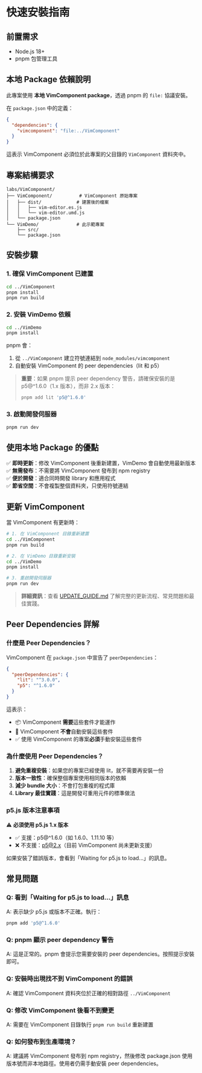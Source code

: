 # 快速安裝指南

## 前置需求

- Node.js 18+ 
- pnpm 包管理工具

## 本地 Package 依賴說明

此專案使用 **本地 VimComponent package**，透過 pnpm 的 `file:` 協議安裝。

在 `package.json` 中的定義：
```json
{
  "dependencies": {
    "vimcomponent": "file:../VimComponent"
  }
}
```

這表示 VimComponent 必須位於此專案的父目錄的 `VimComponent` 資料夾中。

## 專案結構要求

```
labs/VimComponent/
├── VimComponent/          # VimComponent 原始專案
│   ├── dist/             # 建置後的檔案
│   │   ├── vim-editor.es.js
│   │   └── vim-editor.umd.js
│   └── package.json
└── VimDemo/              # 此示範專案
    ├── src/
    └── package.json
```

## 安裝步驟

### 1. 確保 VimComponent 已建置

```bash
cd ../VimComponent
pnpm install
pnpm run build
```

### 2. 安裝 VimDemo 依賴

```bash
cd ../VimDemo
pnpm install
```

pnpm 會：
1. 從 `../VimComponent` 建立符號連結到 `node_modules/vimcomponent`
2. 自動安裝 VimComponent 的 peer dependencies（lit 和 p5）

> **重要**：如果 pnpm 提示 peer dependency 警告，請確保安裝的是 p5@^1.6.0（1.x 版本），而非 2.x 版本：
> ```bash
> pnpm add lit 'p5@^1.6.0'
> ```

### 3. 啟動開發伺服器

```bash
pnpm run dev
```

## 使用本地 Package 的優點

✅ **即時更新**：修改 VimComponent 後重新建置，VimDemo 會自動使用最新版本  
✅ **無需發布**：不需要將 VimComponent 發布到 npm registry  
✅ **便於開發**：適合同時開發 library 和應用程式  
✅ **節省空間**：不會複製整個資料夾，只使用符號連結  

## 更新 VimComponent

當 VimComponent 有更新時：

```bash
# 1. 在 VimComponent 目錄重新建置
cd ../VimComponent
pnpm run build

# 2. 在 VimDemo 目錄重新安裝
cd ../VimDemo
pnpm install

# 3. 重啟開發伺服器
pnpm run dev
```

> **詳細資訊**：查看 [UPDATE_GUIDE.md](../UPDATE_GUIDE.md) 了解完整的更新流程、常見問題和最佳實踐。

## Peer Dependencies 詳解

### 什麼是 Peer Dependencies？

VimComponent 在 `package.json` 中宣告了 `peerDependencies`：

```json
{
  "peerDependencies": {
    "lit": "^3.0.0",
    "p5": "^1.6.0"
  }
}
```

這表示：
- 📦 VimComponent **需要**這些套件才能運作
- 🚫 VimComponent **不會**自動安裝這些套件
- ✅ 使用 VimComponent 的專案**必須**手動安裝這些套件

### 為什麼使用 Peer Dependencies？

1. **避免重複安裝**：如果您的專案已經使用 lit，就不需要再安裝一份
2. **版本一致性**：確保整個專案使用相同版本的依賴
3. **減少 bundle 大小**：不會打包重複的程式庫
4. **Library 最佳實踐**：這是開發可重用元件的標準做法

### p5.js 版本注意事項

⚠️ **必須使用 p5.js 1.x 版本**

- ✅ 支援：p5@^1.6.0（如 1.6.0、1.11.10 等）
- ❌ 不支援：p5@2.x（目前 VimComponent 尚未更新支援）

如果安裝了錯誤版本，會看到「Waiting for p5.js to load...」的訊息。

## 常見問題

### Q: 看到「Waiting for p5.js to load...」訊息
A: 表示缺少 p5.js 或版本不正確。執行：
```bash
pnpm add 'p5@^1.6.0'
```

### Q: pnpm 顯示 peer dependency 警告
A: 這是正常的。pnpm 會提示您需要安裝的 peer dependencies。按照提示安裝即可。

### Q: 安裝時出現找不到 VimComponent 的錯誤
A: 確認 VimComponent 資料夾位於正確的相對路徑 `../VimComponent`

### Q: 修改 VimComponent 後看不到變更
A: 需要在 VimComponent 目錄執行 `pnpm run build` 重新建置

### Q: 如何發布到生產環境？
A: 建議將 VimComponent 發布到 npm registry，然後修改 package.json 使用版本號而非本地路徑。使用者仍需手動安裝 peer dependencies。


